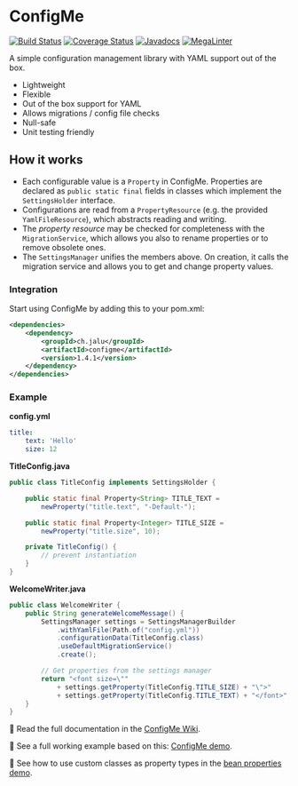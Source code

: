 # ConfigMe
[![Build Status](https://github.com/AuthMe/ConfigMe/actions/workflows/maven_jdk8.yml/badge.svg)](https://github.com/AuthMe/ConfigMe/actions?query=branch%3Amaster)
[![Coverage Status](https://coveralls.io/repos/github/AuthMe/ConfigMe/badge.svg?branch=master)](https://coveralls.io/github/AuthMe/ConfigMe?branch=master)
[![Javadocs](https://www.javadoc.io/badge/ch.jalu/configme.svg)](https://www.javadoc.io/doc/ch.jalu/configme)
[![MegaLinter](https://github.com/AuthMe/ConfigMe/workflows/MegaLinter/badge.svg?branch=master)](https://github.com/AuthMe/ConfigMe/actions?query=workflow%3AMegaLinter+branch%3Amaster)

A simple configuration management library with YAML support out of the box.

- Lightweight
- Flexible
- Out of the box support for YAML
- Allows migrations / config file checks
- Null-safe
- Unit testing friendly

## How it works
- Each configurable value is a `Property` in ConfigMe. Properties are declared as `public static final` fields
  in classes which implement the `SettingsHolder` interface.
- Configurations are read from a `PropertyResource` (e.g. the provided `YamlFileResource`), which abstracts reading
  and writing.
- The _property resource_ may be checked for completeness with the `MigrationService`, which allows you also to rename
  properties or to remove obsolete ones.
- The `SettingsManager` unifies the members above. On creation, it calls the migration service and allows you to get
  and change property values.

### Integration
Start using ConfigMe by adding this to your pom.xml:
```xml
<dependencies>
    <dependency>
        <groupId>ch.jalu</groupId>
        <artifactId>configme</artifactId>
        <version>1.4.1</version>
    </dependency>
</dependencies>
```
  
### Example
**config.yml**
```yml
title:
    text: 'Hello'
    size: 12
```

**TitleConfig.java**
```java
public class TitleConfig implements SettingsHolder {

    public static final Property<String> TITLE_TEXT =
        newProperty("title.text", "-Default-");

    public static final Property<Integer> TITLE_SIZE =
        newProperty("title.size", 10);

    private TitleConfig() {
        // prevent instantiation
    }
}
```

**WelcomeWriter.java**
```java
public class WelcomeWriter {
    public String generateWelcomeMessage() {
        SettingsManager settings = SettingsManagerBuilder
            .withYamlFile(Path.of("config.yml"))
            .configurationData(TitleConfig.class)
            .useDefaultMigrationService()
            .create();

        // Get properties from the settings manager
        return "<font size=\""
            + settings.getProperty(TitleConfig.TITLE_SIZE) + "\">"
            + settings.getProperty(TitleConfig.TITLE_TEXT) + "</font>";
    }
}
```
:pencil: Read the full documentation in the [ConfigMe Wiki](https://github.com/AuthMe/ConfigMe/wiki).

:pencil: See a full working example based on this:
[ConfigMe demo](https://github.com/AuthMe/ConfigMe/tree/master/src/test/java/ch/jalu/configme/demo).

:pencil: See how to use custom classes as property types in the
[bean properties demo](https://github.com/AuthMe/ConfigMe/tree/master/src/test/java/ch/jalu/configme/demo/beans).
